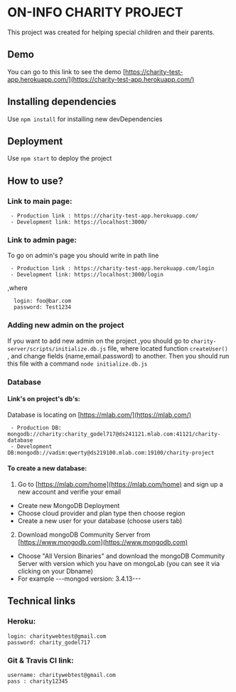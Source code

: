 
# ON-INFO CHARITY PROJECT

This project was created for helping special children and their parents.

## Demo
 You can go to this link to see the demo [https://charity-test-app.herokuapp.com/](https://charity-test-app.herokuapp.com/)

## Installing dependencies

Use `npm install` for installing new devDependencies

## Deployment

Use `npm start` to deploy the project

## How to use?

### Link to main page:

```
 - Production link : https://charity-test-app.herokuapp.com/ 
 - Development link: https://localhost:3000/ 
```

### Link to admin page:
To go on admin's page you should write in path line 
```
 - Production link : https://charity-test-app.herokuapp.com/login 
 - Development link: https://localhost:3000/login 
```
  ,where 

```
  login: foo@bar.com
  password: Test1234
```
### Adding new admin on the project
If you want to add new admin on the project ,you should go to `charity-server/scripts/initialize.db.js` file, where located function `createUser()` , and change fields (name,email.password) to another. Then you should run this file with a command `node initialize.db.js` 
### Database 
#### Link's on project's db's:

Database is locating on [https://mlab.com/](https://mlab.com/)

```
 - Production DB: mongodb://charity:charity_godel717@ds241121.mlab.com:41121/charity-database
 - Development DB:mongodb://vadim:qwerty@ds219100.mlab.com:19100/charity-project
```
#### To create a new database:
1. Go to [https://mlab.com/home](https://mlab.com/home) and sign up a new account and verifie your email
 - Create new MongoDB Deployment
 - Choose cloud provider and plan type then choose region
 - Create a new user for your database (choose users tab)
2. Download mongoDB Community Server from [https://www.mongodb.com](https://www.mongodb.com)
 - Choose "All Version Binaries" and download the mongoDB Community Server with version which you have on mongoLab (you can see it via clicking on your Dbname)
 - For example ---mongod version: 3.4.13---

## Technical links
### Heroku:
 ```
 login: charitywebtest@gmail.com
 password: charity_godel717 
 ```
### Git & Travis CI link:
```
username: charitywebtest@gmail.com
pass : charity12345
``` 
